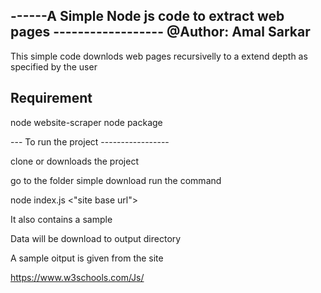 ------A Simple Node js code to extract web pages ------------------
@Author: Amal Sarkar
-----------------------------

This simple code downlods web pages recursivelly
to a extend depth as specified by the user

Requirement
-----------
node
website-scraper node package

--- To run the project -----------------

clone or downloads the project

go to the folder simple download 
run the command

node index.js <"site base url"> <max depth to traverse iterativelly>

It also contains a sample 


Data will be download to output directory

A sample oitput is given from the site 

https://www.w3schools.com/Js/
